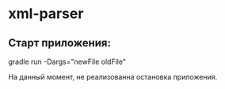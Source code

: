 # xml-parser

## Старт приложения:
gradle run -Dargs="newFile oldFile"

На данный момент, не реализованна остановка приложения.
